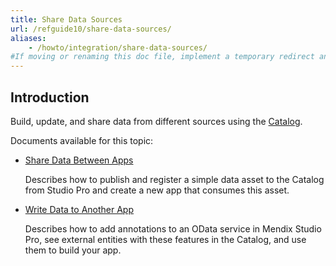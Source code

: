 ```yaml
---
title: Share Data Sources
url: /refguide10/share-data-sources/
aliases:
    - /howto/integration/share-data-sources/
#If moving or renaming this doc file, implement a temporary redirect and let the respective team know they should update the URL in the product. See Mapping to Products for more details.
---
```


## Introduction 

Build, update, and share data from different sources using the [Catalog](https://catalog.mendix.com). 

Documents available for this topic: 

* [Share Data Between Apps](/refguide10/share-data/)

    Describes how to publish and register a simple data asset to the Catalog from Studio Pro and create a new app that consumes this asset.

* [Write Data to Another App](/refguide10/write-data/)

    Describes how to add annotations to an OData service in Mendix Studio Pro, see external entities with these features in the Catalog, and use them to build your app.
